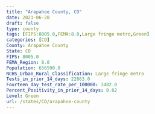 ```yaml
---
title: "Arapahoe County, CO"
date: 2021-06-28
draft: false
type: county
tags: [FIPS:8005.0,FEMA:8.0,Large fringe metro,Green]
categories: [CO]
County: Arapahoe County
State: CO
FIPS: 8005.0
FEMA_Region: 8.0
Population: 656590.0
NCHS_Urban_Rural_Classification: Large fringe metro
Tests_in_prior_14_days: 22863.0
Fourteen_day_test_rate_per_100000: 3482.0
Percent_Positivity_in_prior_14_days: 0.02
Level: Green
url: /states/CO/arapahoe-county
---
```



